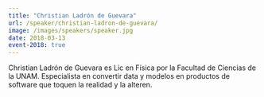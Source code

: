 ```yaml
---
title: "Christian Ladrón de Guevara"
url: /speaker/christian-ladron-de-guevara/
image: /images/speakers/speaker.jpg
date: 2018-03-13
event-2018: true
---
```


Christian Ladrón de Guevara es Lic en Física por la Facultad de Ciencias de la UNAM. Especialista en convertir data y modelos en productos de software que toquen la realidad y la alteren.